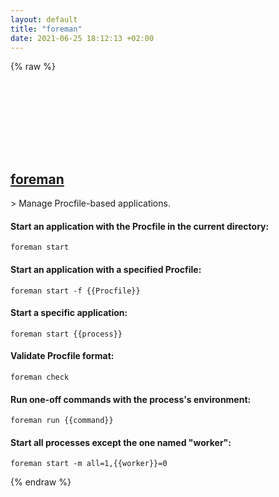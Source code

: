 ```yaml
---
layout: default
title: "foreman"
date: 2021-06-25 18:12:13 +02:00
---
```

{% raw %}
<h2 id="foreman">
  <a href="/en/linux/foreman.html">foreman</a> <a href="#foreman"><svg class="icon">
    <use href="/assets/images/unicode_sprite.svg#link" />
  </svg></a>
</h2>
> Manage Procfile-based applications.

#### Start an application with the Procfile in the current directory:
```shell
foreman start
```
#### Start an application with a specified Procfile:
```shell
foreman start -f {{Procfile}}
```
#### Start a specific application:
```shell
foreman start {{process}}
```
#### Validate Procfile format:
```shell
foreman check
```
#### Run one-off commands with the process's environment:
```shell
foreman run {{command}}
```
#### Start all processes except the one named "worker":
```shell
foreman start -m all=1,{{worker}}=0
```
{% endraw %}